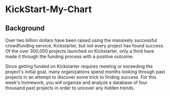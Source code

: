 # KickStart-My-Chart
## Background
Over two billion dollars have been raised using the massively successful crowdfunding service, Kickstarter, but not every project has found success. Of the over 300,000 projects launched on Kickstarter, only a third have made it through the funding process with a positive outcome.

Since getting funded on Kickstarter requires meeting or exceeding the project's initial goal, many organizations spend months looking through past projects in an attempt to discover some trick to finding success. For this week's homework, you will organize and analyze a database of four thousand past projects in order to uncover any hidden trends.
